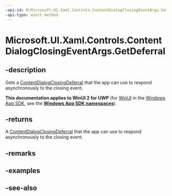 ```yaml
---
-api-id: M:Microsoft.UI.Xaml.Controls.ContentDialogClosingEventArgs.GetDeferral
-api-type: winrt method
---
```


<!-- Method syntax
public Windows.UI.Xaml.Controls.ContentDialogClosingDeferral GetDeferral()
-->

# Microsoft.UI.Xaml.Controls.ContentDialogClosingEventArgs.GetDeferral

## -description
Gets a [ContentDialogClosingDeferral](contentdialogclosingdeferral.md) that the app can use to respond asynchronously to the closing event.

**This documentation applies to WinUI 2 for UWP** (for [WinUI](/windows/apps/winui/winui3/) in the [Windows App SDK](/windows/apps/windows-app-sdk/), see the **[Windows App SDK namespaces](/windows/windows-app-sdk/api/winrt/)**).

## -returns
A [ContentDialogClosingDeferral](contentdialogclosingdeferral.md) that the app can use to respond asynchronously to the closing event.

## -remarks

## -examples

## -see-also

